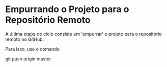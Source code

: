 # Empurrando o Projeto para o Repositório Remoto

A última etapa do ciclo consiste em 'empurrar' o projeto para o repositório remoto no GitHub.

Para isso, use o comando 

git push origin master